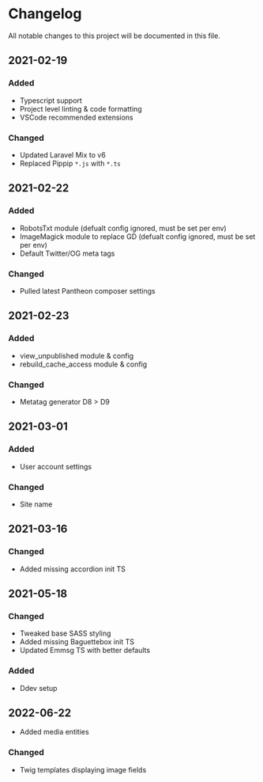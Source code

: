 # Changelog

All notable changes to this project will be documented in this file.

## 2021-02-19

### Added

- Typescript support
- Project level linting & code formatting
- VSCode recommended extensions

### Changed

- Updated Laravel Mix to v6
- Replaced Pippip `*.js` with `*.ts`

## 2021-02-22

### Added

- RobotsTxt module (defualt config ignored, must be set per env)
- ImageMagick module to replace GD (defualt config ignored, must be set per env)
- Default Twitter/OG meta tags

### Changed

- Pulled latest Pantheon composer settings

## 2021-02-23

### Added

- view_unpublished module & config
- rebuild_cache_access module & config

### Changed

- Metatag generator D8 > D9

## 2021-03-01

### Added

- User account settings

### Changed

- Site name

## 2021-03-16

### Changed

- Added missing accordion init TS

## 2021-05-18

### Changed

- Tweaked base SASS styling
- Added missing Baguettebox init TS
- Updated Emmsg TS with better defaults

### Added

- Ddev setup

## 2022-06-22

- Added media entities

### Changed

- Twig templates displaying image fields
